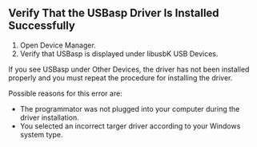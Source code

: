 ## Verify That the USBasp Driver Is Installed Successfully
1. Open Device Manager.
2. Verify that USBasp is displayed under libusbK USB Devices.

If you see USBasp under Other Devices, the driver has not been installed properly and you must repeat the procedure for installing the driver. 

Possible reasons for this error are:
* The programmator was not plugged into your computer during the driver installation.
* You selected an incorrect targer driver according to your Windows system type.
